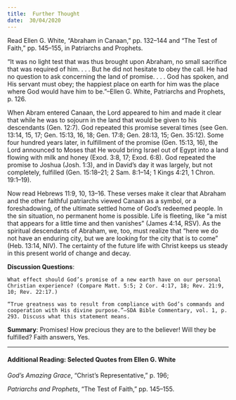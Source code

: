 ```yaml
---
title:  Further Thought
date:  30/04/2020
---
```


Read Ellen G. White, “Abraham in Canaan,” pp. 132–144 and “The Test of Faith,” pp. 145–155, in Patriarchs and Prophets.

“It was no light test that was thus brought upon Abraham, no small sacrifice that was required of him. . . . But he did not hesitate to obey the call. He had no question to ask concerning the land of promise. . . . God has spoken, and His servant must obey; the happiest place on earth for him was the place where God would have him to be.”–Ellen G. White, Patriarchs and Prophets, p. 126.

When Abram entered Canaan, the Lord appeared to him and made it clear that while he was to sojourn in the land that would be given to his descendants (Gen. 12:7). God repeated this promise several times (see Gen. 13:14, 15, 17; Gen. 15:13, 16, 18; Gen. 17:8; Gen. 28:13, 15; Gen. 35:12). Some four hundred years later, in fulfillment of the promise (Gen. 15:13, 16), the Lord announced to Moses that He would bring Israel out of Egypt into a land flowing with milk and honey (Exod. 3:8, 17; Exod. 6:8). God repeated the promise to Joshua (Josh. 1:3), and in David’s day it was largely, but not completely, fulfilled (Gen. 15:18–21; 2 Sam. 8:1–14; 1 Kings 4:21, 1 Chron. 19:1–19).

Now read Hebrews 11:9, 10, 13–16. These verses make it clear that Abraham and the other faithful patriarchs viewed Canaan as a symbol, or a foreshadowing, of the ultimate settled home of God’s redeemed people. In the sin situation, no permanent home is possible. Life is fleeting, like “a mist that appears for a little time and then vanishes” (James 4:14, RSV). As the spiritual descendants of Abraham, we, too, must realize that “here we do not have an enduring city, but we are looking for the city that is to come” (Heb. 13:14, NIV). The certainty of the future life with Christ keeps us steady in this present world of change and decay.

**Discussion Questions**:

`What effect should God’s promise of a new earth have on our personal Christian experience? (Compare Matt. 5:5; 2 Cor. 4:17, 18; Rev. 21:9, 10; Rev. 22:17.)`

`“True greatness was to result from compliance with God’s commands and cooperation with His divine purpose.”—SDA Bible Commentary, vol. 1, p. 293. Discuss what this statement means.`

**Summary**: Promises! How precious they are to the believer! Will they be fulfilled? Faith answers, Yes.

---

#### Additional Reading: Selected Quotes from Ellen G. White

_God’s Amazing Grace_, “Christ’s Representative,” p. 196;

_Patriarchs and Prophets_, “The Test of Faith,” pp. 145–155.